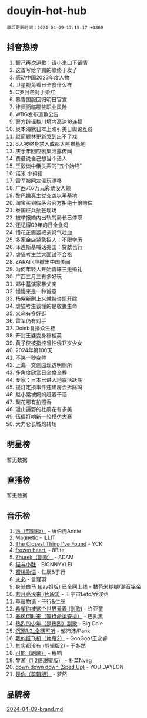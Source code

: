 # douyin-hot-hub

`最后更新时间：2024-04-09 17:15:17 +0800`

## 抖音热榜

1. 智己再次道歉：请小米口下留情
1. 这首写给辛夷的歌终于发了
1. 感动中国2023年度人物
1. 卫星视角看日全食什么样
1. C罗肘击对手染红
1. 暴雪国服回归明日官宣
1. 律师面临哪些职业风险
1. WBG发布道歉公告
1. 警方辟谣黎川境内高速18连撞
1. 奥本海默日本上映引美日舆论互怼
1. 赵丽颖林更新哭到出不了戏
1. 6人被终身禁入成都大熊猫基地
1. 庆余年回应剧集泄露传闻
1. 费曼说自己想当个活人
1. 王毅谈中俄关系的“五个始终”
1. 诺米 小拇指
1. 雷军被网友催玩漂移
1. 广西707万元彩票没人领
1. 黎巴嫩真主党突袭以军基地
1. 淘宝买到假茅台官方拒绝十倍赔偿
1. 泰国征兵抽签现场
1. 被举报婚内出轨的局长已停职
1. 还记得09年的日全食吗
1. 惜花芷癫婆把亲妈气吐血
1. 多家金店紧急招人：不限学历
1. 泽连斯基喊话美国：贷款也行
1. 虐猫考生兰大面试不合格
1. ZARA回应撤出中国传闻
1. 为何年轻人开始青睐三无婚礼
1. 广西三月三有多好玩
1. 郑中基演家暴父亲
1. 慢慢来是一种诚意
1. 杨紫新剧上来就被许凯开除
1. 虐猫考生该懂的是敬畏生命
1. 义乌有多好逛
1. 雷军仍有对手
1. Doinb复播众生相
1. 开封王婆变身穆桂英
1. 黄子佼被指控曾性侵17岁少女
1. 2024年第100天
1. 不笑一秒变帅
1. 上海一文创园现透明厕所
1. 多角度欣赏日全食全程
1. 专家：日本已进入地震活跃期
1. 提灯定损事件违建房会拆除吗
1. 赵小棠被妈妈赶着干活
1. 梨花哪有拍照香
1. 漫山遍野的杜鹃花有多美
1. 伍佰打响新一轮模仿大赛
1. 大力仑长城炮转场

## 明星榜

暂无数据

## 直播榜

暂无数据

## 音乐榜

1. [落（剪辑版）](https://sf5-hl-cdn-tos.douyinstatic.com/obj/tos-cn-ve-2774/o0h6HvN1BBbli9LtU3i5fQIleBQMF5Cg4TZmmC) - 唐伯虎Annie
1. [Magnetic](https://sf5-hl-cdn-tos.douyinstatic.com/obj/tos-cn-ve-2774/oAQCYdBNZfLACGDmVFAsfAtpy32tqErgQ3XgBN) - ILLIT
1. [The Closest Thing I've Found](https://sf5-hl-cdn-tos.douyinstatic.com/obj/tos-cn-ve-2774/514ab5d9146f4d2ca454b7adff8e5e4d) - YCK
1. [frozen heart.](https://sf6-cdn-tos.douyinstatic.com/obj/tos-cn-ve-2774/oIIWJfyjIACZA9zQMtnJ6hQQhFC4vhCupoRBsO) - 8Bite
1. [Zhurek（副歌）](https://sf27-cdn-tos.douyinstatic.com/obj/tos-cn-ve-2774/ooQm8FBZQDlf0btEYgVpCcSCQfrdJGBEKZYBGS) - ADAM
1. [猫与小肚](https://sf5-hl-cdn-tos.douyinstatic.com/obj/tos-cn-ve-2774/osZeoClMECgK8DYl6VebABgbchEtPYQjZEnRtd) - BIGNNYYLEI
1. [蜜桃物语](https://sf5-hl-cdn-tos.douyinstatic.com/obj/tos-cn-ve-2774/oIhOSCZtIACtYU4XQkngiW9kCBfVD1Fz9IYeqL) - 仁辰&于行
1. [未必](https://sf6-cdn-tos.douyinstatic.com/obj/tos-cn-ve-2774/ogntQMFnKQDZUgTCYuJgfLEtleYZZFxBQqhhFB) - 言瑾羽
1. [身骑白马 (pay姐版) 已全网上线](https://sf3-cdn-tos.douyinstatic.com/obj/tos-cn-ve-2774/oQLO5ZgLsFkaDhdIIveF2zUCgfweY0gWaH4AQG) - 黏苞米糊糊/潮音铭帝
1. [若月亮没来 (片段3)](https://sf5-hl-cdn-tos.douyinstatic.com/obj/tos-cn-ve-2774/okfyEUsGW1B1ovJi5JiN9IjvAT2lMwA054GoEB) - 王宇宙Leto/乔浚丞
1. [草莓物语](https://sf5-hl-cdn-tos.douyinstatic.com/obj/tos-cn-ve-2774/okynhJ7jEAIIZBfsLgYMEI8QC3WbQNN66RKzhT) - 于行&仁辰
1. [希望你被这个世界爱着 (副歌)](https://sf5-hl-cdn-tos.douyinstatic.com/obj/tos-cn-ve-2774/oUHCmWQfZlE3QQBKBeD8rCFLpJzPgCpImhsxMt) - 许亚童
1. [春风何时来（等待命运安排）](https://sf6-cdn-tos.douyinstatic.com/obj/tos-cn-ve-2774/oICBNbD3gelMfB4WgiD1KI2jQtXZE2FgHLwtsl) - 巴扎黑
1. [热烈的少年（是热烈）副歌](https://sf5-hl-cdn-tos.douyinstatic.com/obj/tos-cn-ve-2774/owVNI0CLDAUMtSz6TEYvfFBFL4UDFFhLfgK8fa) - Big Cole
1. [沉溺1.2_全网可听](https://sf6-cdn-tos.douyinstatic.com/obj/tos-cn-ve-2774/ok2QoiBqsWAX9McZmWiI9gAB0EzwD4Xj6yfmtH) - 邹沛沛/Pank
1. [我的纸飞机（片段2）](https://sf3-cdn-tos.douyinstatic.com/obj/tos-cn-ve-2774/oM2ZrKcg2CD5AeRB2gkeXOFB1IxAGJdZPazYHf) - GooGoo/王之睿
1. [其实都没有 (剪辑版2)](https://sf5-hl-cdn-tos.douyinstatic.com/obj/tos-cn-ve-2774/oEBNQenHZtBhxYjGgUDQk0BCHTigQafgFlbQ7k) - 于冬然
1. [可能（副歌）](https://sf27-cdn-tos.douyinstatic.com/obj/tos-cn-ve-2774/cde1731888894259b333569393c2fb51) - 程响
1. [梦游（1.2倍甜蜜版）](https://sf27-cdn-tos.douyinstatic.com/obj/tos-cn-ve-2774/o4gyAUm8hwufoEABmwVIiQtHsFuGzAEEWtNMzo) - 补菜Nveg
1. [down down down (Sped Up)](https://sf6-cdn-tos.douyinstatic.com/obj/tos-cn-ve-2774/ow80iABiXIO9DsFwK6WeZKMaJRi3BPJAotDy8m) - YOU DAYEON
1. [是你（剪辑版）](https://sf5-hl-cdn-tos.douyinstatic.com/obj/tos-cn-ve-2774/46019dae783c4c969944217fe1cfafc4) - 梦然

## 品牌榜

[2024-04-09-brand.md](2024-04-09-brand.md)

